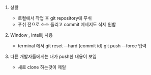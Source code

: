 1. 상황
    - 로컬에서 작업 후 git repository에 푸쉬 
    - 푸쉬 전으로 소스 돌리고 commit 메세지도 삭제 원함
    
2. Window , Intellij 사용
    - terminal 에서 
    git reset --hard [commit id]
    git push --force
    입력
    
3. 다른 개발자들에게는 내가 push한 내용이 보임
    - 새로 clone 하는것이 제일 
